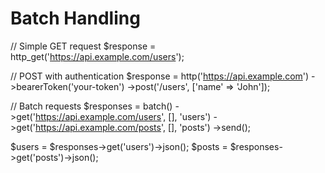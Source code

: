 # Batch Handling

// Simple GET request
$response = http_get('<https://api.example.com/users>');

// POST with authentication
$response = http('<https://api.example.com>')
    ->bearerToken('your-token')
    ->post('/users', ['name' => 'John']);

// Batch requests
$responses = batch()
    ->get('<https://api.example.com/users>', [], 'users')
    ->get('<https://api.example.com/posts>', [], 'posts')
    ->send();

$users = $responses->get('users')->json();
$posts = $responses->get('posts')->json();
